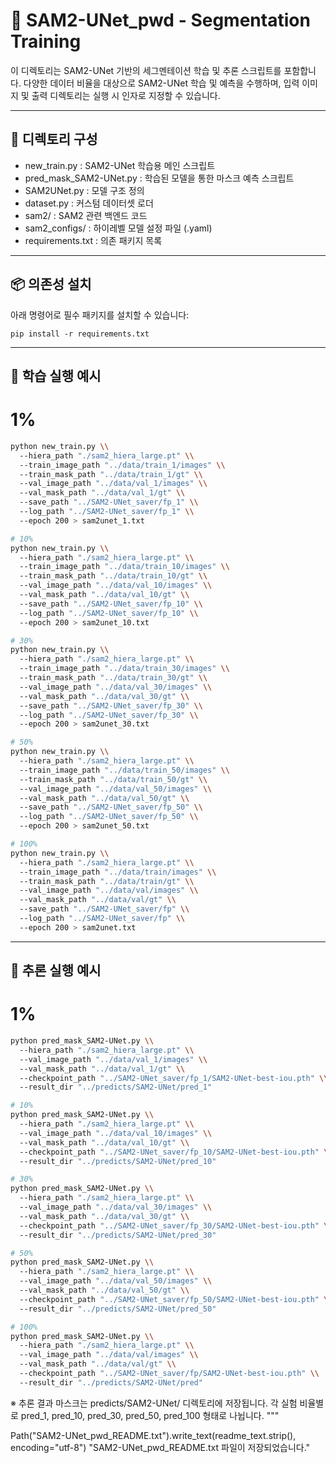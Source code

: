 # 🧠 SAM2-UNet_pwd - Segmentation Training


이 디렉토리는 SAM2-UNet 기반의 세그멘테이션 학습 및 추론 스크립트를 포함합니다.
다양한 데이터 비율을 대상으로 SAM2-UNet 학습 및 예측을 수행하며,
입력 이미지 및 출력 디렉토리는 실행 시 인자로 지정할 수 있습니다.

------------------------------------------
📁 디렉토리 구성
------------------------------------------
- new_train.py                : SAM2-UNet 학습용 메인 스크립트
- pred_mask_SAM2-UNet.py      : 학습된 모델을 통한 마스크 예측 스크립트
- SAM2UNet.py                 : 모델 구조 정의
- dataset.py                  : 커스텀 데이터셋 로더
- sam2/                       : SAM2 관련 백엔드 코드
- sam2_configs/               : 하이레벨 모델 설정 파일 (.yaml)
- requirements.txt            : 의존 패키지 목록

------------------------------------------
📦 의존성 설치
------------------------------------------
아래 명령어로 필수 패키지를 설치할 수 있습니다:

    pip install -r requirements.txt

------------------------------------------
🚀 학습 실행 예시
------------------------------------------
# 1%
```bash
python new_train.py \\
  --hiera_path "./sam2_hiera_large.pt" \\
  --train_image_path "../data/train_1/images" \\
  --train_mask_path "../data/train_1/gt" \\
  --val_image_path "../data/val_1/images" \\
  --val_mask_path "../data/val_1/gt" \\
  --save_path "../SAM2-UNet_saver/fp_1" \\
  --log_path "../SAM2-UNet_saver/fp_1" \\
  --epoch 200 > sam2unet_1.txt
```
```bash
# 10%
python new_train.py \\
  --hiera_path "./sam2_hiera_large.pt" \\
  --train_image_path "../data/train_10/images" \\
  --train_mask_path "../data/train_10/gt" \\
  --val_image_path "../data/val_10/images" \\
  --val_mask_path "../data/val_10/gt" \\
  --save_path "../SAM2-UNet_saver/fp_10" \\
  --log_path "../SAM2-UNet_saver/fp_10" \\
  --epoch 200 > sam2unet_10.txt
```
```bash
# 30%
python new_train.py \\
  --hiera_path "./sam2_hiera_large.pt" \\
  --train_image_path "../data/train_30/images" \\
  --train_mask_path "../data/train_30/gt" \\
  --val_image_path "../data/val_30/images" \\
  --val_mask_path "../data/val_30/gt" \\
  --save_path "../SAM2-UNet_saver/fp_30" \\
  --log_path "../SAM2-UNet_saver/fp_30" \\
  --epoch 200 > sam2unet_30.txt
```
```bash
# 50%
python new_train.py \\
  --hiera_path "./sam2_hiera_large.pt" \\
  --train_image_path "../data/train_50/images" \\
  --train_mask_path "../data/train_50/gt" \\
  --val_image_path "../data/val_50/images" \\
  --val_mask_path "../data/val_50/gt" \\
  --save_path "../SAM2-UNet_saver/fp_50" \\
  --log_path "../SAM2-UNet_saver/fp_50" \\
  --epoch 200 > sam2unet_50.txt
```
```bash
# 100%
python new_train.py \\
  --hiera_path "./sam2_hiera_large.pt" \\
  --train_image_path "../data/train/images" \\
  --train_mask_path "../data/train/gt" \\
  --val_image_path "../data/val/images" \\
  --val_mask_path "../data/val/gt" \\
  --save_path "../SAM2-UNet_saver/fp" \\
  --log_path "../SAM2-UNet_saver/fp" \\
  --epoch 200 > sam2unet.txt
```
------------------------------------------
🧪 추론 실행 예시
------------------------------------------
# 1%
```bash
python pred_mask_SAM2-UNet.py \\
  --hiera_path "./sam2_hiera_large.pt" \\
  --val_image_path "../data/val_1/images" \\
  --val_mask_path "../data/val_1/gt" \\
  --checkpoint_path "../SAM2-UNet_saver/fp_1/SAM2-UNet-best-iou.pth" \\
  --result_dir "../predicts/SAM2-UNet/pred_1"
```
```bash
# 10%
python pred_mask_SAM2-UNet.py \\
  --hiera_path "./sam2_hiera_large.pt" \\
  --val_image_path "../data/val_10/images" \\
  --val_mask_path "../data/val_10/gt" \\
  --checkpoint_path "../SAM2-UNet_saver/fp_10/SAM2-UNet-best-iou.pth" \\
  --result_dir "../predicts/SAM2-UNet/pred_10"
```
```bash
# 30%
python pred_mask_SAM2-UNet.py \\
  --hiera_path "./sam2_hiera_large.pt" \\
  --val_image_path "../data/val_30/images" \\
  --val_mask_path "../data/val_30/gt" \\
  --checkpoint_path "../SAM2-UNet_saver/fp_30/SAM2-UNet-best-iou.pth" \\
  --result_dir "../predicts/SAM2-UNet/pred_30"
```
```bash
# 50%
python pred_mask_SAM2-UNet.py \\
  --hiera_path "./sam2_hiera_large.pt" \\
  --val_image_path "../data/val_50/images" \\
  --val_mask_path "../data/val_50/gt" \\
  --checkpoint_path "../SAM2-UNet_saver/fp_50/SAM2-UNet-best-iou.pth" \\
  --result_dir "../predicts/SAM2-UNet/pred_50"
```
```bash
# 100%
python pred_mask_SAM2-UNet.py \\
  --hiera_path "./sam2_hiera_large.pt" \\
  --val_image_path "../data/val/images" \\
  --val_mask_path "../data/val/gt" \\
  --checkpoint_path "../SAM2-UNet_saver/fp/SAM2-UNet-best-iou.pth" \\
  --result_dir "../predicts/SAM2-UNet/pred"
```

※ 추론 결과 마스크는 predicts/SAM2-UNet/ 디렉토리에 저장됩니다.
   각 실험 비율별로 pred_1, pred_10, pred_30, pred_50, pred_100 형태로 나뉩니다.
"""

Path("SAM2-UNet_pwd_README.txt").write_text(readme_text.strip(), encoding="utf-8")
"SAM2-UNet_pwd_README.txt 파일이 저장되었습니다."

